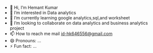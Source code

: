 - 👋 Hi, I’m Hemant Kumar 
- 👀 I’m interested in Data analytics 
- 🌱 I’m currently learning google analytics,sql,and worksheet 
- 💞️ I’m looking to collaborate on data analytics and business analytics project 
- 📫 How to reach me mail id-hk646556@gmail.com
- 😄 Pronouns: ...
- ⚡ Fun fact: ...

<!---
Shreyansh721/Shreyansh721 is a ✨ special ✨ repository because its `README.md` (this file) appears on your GitHub profile.
You can click the Preview link to take a look at your changes.
--->
